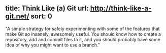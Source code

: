 title: Think Like (a) Git
url: http://think-like-a-git.net/
sort: 0
---
"A simple strategy for safely experimenting with some of the features that make Git so insanely, awesomely useful. You should know how to create a repository, add and commit files to it, and you should probably have some idea of why you might want to use a branch."
